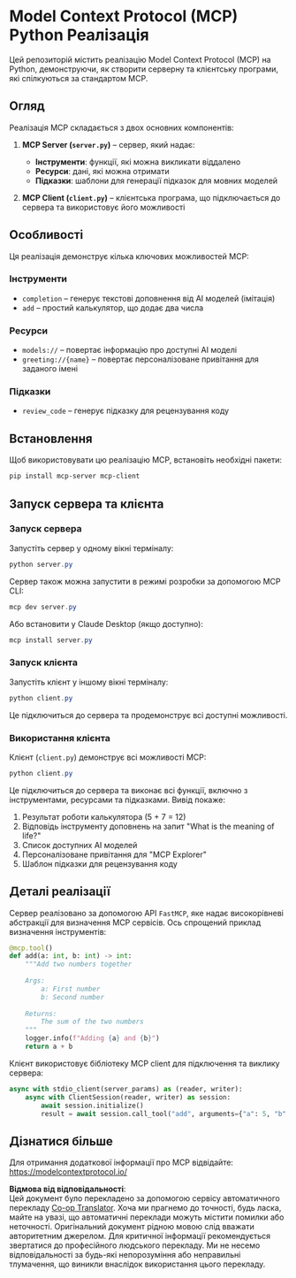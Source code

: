 <!--
CO_OP_TRANSLATOR_METADATA:
{
  "original_hash": "706b9b075dc484b73a053e6e9c709b4b",
  "translation_date": "2025-06-17T17:05:53+00:00",
  "source_file": "04-PracticalImplementation/samples/python/README.md",
  "language_code": "uk"
}
-->
# Model Context Protocol (MCP) Python Реалізація

Цей репозиторій містить реалізацію Model Context Protocol (MCP) на Python, демонструючи, як створити серверну та клієнтську програми, які спілкуються за стандартом MCP.

## Огляд

Реалізація MCP складається з двох основних компонентів:

1. **MCP Server (`server.py`)** – сервер, який надає:
   - **Інструменти**: функції, які можна викликати віддалено
   - **Ресурси**: дані, які можна отримати
   - **Підказки**: шаблони для генерації підказок для мовних моделей

2. **MCP Client (`client.py`)** – клієнтська програма, що підключається до сервера та використовує його можливості

## Особливості

Ця реалізація демонструє кілька ключових можливостей MCP:

### Інструменти
- `completion` – генерує текстові доповнення від AI моделей (імітація)
- `add` – простий калькулятор, що додає два числа

### Ресурси
- `models://` – повертає інформацію про доступні AI моделі
- `greeting://{name}` – повертає персоналізоване привітання для заданого імені

### Підказки
- `review_code` – генерує підказку для рецензування коду

## Встановлення

Щоб використовувати цю реалізацію MCP, встановіть необхідні пакети:

```powershell
pip install mcp-server mcp-client
```

## Запуск сервера та клієнта

### Запуск сервера

Запустіть сервер у одному вікні терміналу:

```powershell
python server.py
```

Сервер також можна запустити в режимі розробки за допомогою MCP CLI:

```powershell
mcp dev server.py
```

Або встановити у Claude Desktop (якщо доступно):

```powershell
mcp install server.py
```

### Запуск клієнта

Запустіть клієнт у іншому вікні терміналу:

```powershell
python client.py
```

Це підключиться до сервера та продемонструє всі доступні можливості.

### Використання клієнта

Клієнт (`client.py`) демонструє всі можливості MCP:

```powershell
python client.py
```

Це підключиться до сервера та виконає всі функції, включно з інструментами, ресурсами та підказками. Вивід покаже:

1. Результат роботи калькулятора (5 + 7 = 12)
2. Відповідь інструменту доповнень на запит "What is the meaning of life?"
3. Список доступних AI моделей
4. Персоналізоване привітання для "MCP Explorer"
5. Шаблон підказки для рецензування коду

## Деталі реалізації

Сервер реалізовано за допомогою API `FastMCP`, яке надає високорівневі абстракції для визначення MCP сервісів. Ось спрощений приклад визначення інструментів:

```python
@mcp.tool()
def add(a: int, b: int) -> int:
    """Add two numbers together
    
    Args:
        a: First number
        b: Second number
    
    Returns:
        The sum of the two numbers
    """
    logger.info(f"Adding {a} and {b}")
    return a + b
```

Клієнт використовує бібліотеку MCP client для підключення та виклику сервера:

```python
async with stdio_client(server_params) as (reader, writer):
    async with ClientSession(reader, writer) as session:
        await session.initialize()
        result = await session.call_tool("add", arguments={"a": 5, "b": 7})
```

## Дізнатися більше

Для отримання додаткової інформації про MCP відвідайте: https://modelcontextprotocol.io/

**Відмова від відповідальності**:  
Цей документ було перекладено за допомогою сервісу автоматичного перекладу [Co-op Translator](https://github.com/Azure/co-op-translator). Хоча ми прагнемо до точності, будь ласка, майте на увазі, що автоматичні переклади можуть містити помилки або неточності. Оригінальний документ рідною мовою слід вважати авторитетним джерелом. Для критичної інформації рекомендується звертатися до професійного людського перекладу. Ми не несемо відповідальності за будь-які непорозуміння або неправильні тлумачення, що виникли внаслідок використання цього перекладу.